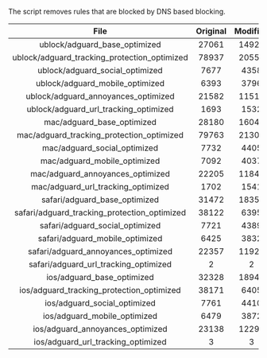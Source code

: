 The script removes rules that are blocked by DNS based blocking.


| File | Original | Modified |
|:----:|:-----:|:-----:|
| ublock/adguard_base_optimized | 27061 | 14927 |
| ublock/adguard_tracking_protection_optimized | 78937 | 20551 |
| ublock/adguard_social_optimized | 7677 | 4358 |
| ublock/adguard_mobile_optimized | 6393 | 3796 |
| ublock/adguard_annoyances_optimized | 21582 | 11518 |
| ublock/adguard_url_tracking_optimized | 1693 | 1532 |
| mac/adguard_base_optimized | 28180 | 16049 |
| mac/adguard_tracking_protection_optimized | 79763 | 21308 |
| mac/adguard_social_optimized | 7732 | 4405 |
| mac/adguard_mobile_optimized | 7092 | 4037 |
| mac/adguard_annoyances_optimized | 22205 | 11845 |
| mac/adguard_url_tracking_optimized | 1702 | 1541 |
| safari/adguard_base_optimized | 31472 | 18351 |
| safari/adguard_tracking_protection_optimized | 38122 | 6395 |
| safari/adguard_social_optimized | 7721 | 4389 |
| safari/adguard_mobile_optimized | 6425 | 3832 |
| safari/adguard_annoyances_optimized | 22357 | 11923 |
| safari/adguard_url_tracking_optimized | 2 | 2 |
| ios/adguard_base_optimized | 32328 | 18940 |
| ios/adguard_tracking_protection_optimized | 38171 | 6405 |
| ios/adguard_social_optimized | 7761 | 4410 |
| ios/adguard_mobile_optimized | 6479 | 3872 |
| ios/adguard_annoyances_optimized | 23138 | 12290 |
| ios/adguard_url_tracking_optimized | 3 | 3 |